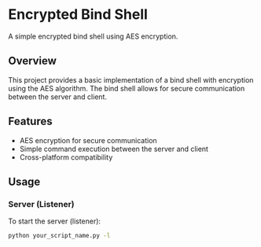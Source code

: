 # Encrypted Bind Shell

A simple encrypted bind shell using AES encryption.

## Overview

This project provides a basic implementation of a bind shell with encryption using the AES algorithm. The bind shell allows for secure communication between the server and client.

## Features

- AES encryption for secure communication
- Simple command execution between the server and client
- Cross-platform compatibility

## Usage

### Server (Listener)

To start the server (listener):

```bash
python your_script_name.py -l
